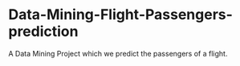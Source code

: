 # Data-Mining-Flight-Passengers-prediction
A Data Mining Project which we predict the passengers of a flight.
